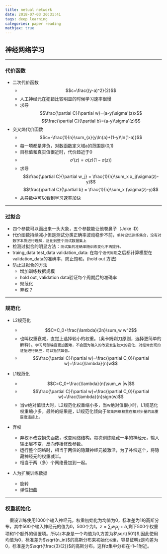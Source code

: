 ```yaml
---
title: netual network
date: 2018-07-03 20:31:41
tags: deep learning
categories: paper reading
mathjax: true
---
```

## 神经网络学习
---
<!-- more -->
### 代价函数
- 二次代价函数
    * $$c=\frac{(y-a)^2}{2}$$
    * 人工神经元在犯错比较明显的时候学习速率很慢
    * 求导 $$\frac{\partial C}{\partial w}=(a-y)\sigma'(z)x$$ $$\frac{\partial C}{\partial b}=(a-y)\sigma'(z)$$
- 交叉熵代价函数
    * $$c=-\frac{1}{n}\sum_{x}{y\ln{a}+(1-y)\ln(1-a)}$$
     * 每一项都是非负，对数函数定义域a的范围是(0,1)
     * 目标值和真实值很近时，代价趋近于0
    * $$\sigma'(z)=\sigma(z)(1-\sigma(z))$$
     * 求导 $$\frac{\partial C}{\partial w_j} = \frac{1}{n}\sum_x x_j(\sigma(z)-y)$$ $$\frac{\partial C}{\partial b} = \frac{1}{n}\sum_x (\sigma(z)-y)$$
     * 从导数中可以看到学习速率加快
    
---
### 过拟合
- 四个参数可以画出来一头大象，五个参数能让他卷鼻子（Joke :D）
- 代价函数持续减小但是测试分类正确率波动稳步不前，`单纯记忆训练集合，没有对数字本质进行理解，泛化到整个测试数据集上`
- 检测过拟合的明显方法：`测试集的准确率随训练变化不再提升。`
- traing_data test_data validation_data: 在每个`迭代周期`之后都计算模型在validation_data的准确率，防止饱和。(hold out 方法)
- 防止过拟合的方法
    * 增加训练数据规模
    * hold out, validation data验证每个周期后的准确率
    * 规范化
    * 弃权？

---
### 规范化
- L2规范化
	* $$C=C_0+\frac{\lambda}{2n}\sum_w w^2$$
    * 也叫权重衰减，直觉上选择较小的权重。（奥卡姆剃刀原则，选择更简单的解释）。`学习局部噪音更加困难，不会因为输入的改变发生较大的变化，对经常出现的证据进行反应，可以抵抗噪音。`
    * $$\frac{\partial C}{\partial w}=\frac{\partial C_0}{\partial w}+\frac{\lambda}{n}w$$
- L1规范化
     * $$C=C_0+\frac{\lambda}{n}\sum_w |w|$$
     * $$\frac{\partial C}{\partial w}=\frac{\partial C_0}{\partial w}+\frac{\lambda}{n}sign(w)$$
     * 当w绝对值很大时，L2规范化权重缩小多，当w绝对值很小时，L1规范化权重缩小多。最终的结果是，L1规范化倾向于`聚集网络权重在相对少量的高重要度连接上。`
     
- 弃权
 	* 弃权不改变损失函数，改变网络结构。每次训练隐藏一半的神经元，输入输出层不变，反向传播修改参数。
 	* 运行整个网络时，相当于两倍的隐藏神经元被激活，为了补偿这个，将隐藏神经元的权重减半。
 	* 相当于两（多）个网络叠加到一起。
- 人为扩展训练数据
 	*  旋转
 	* 弹性扭曲
---
### 权重初始化
&emsp;假设训练使用1000个输入神经元，权重初始化为均值为0，标准差为1的高斯分布，其中500个输入神经元的值为0，500个为1。$z=\sum_j w_j x_j + b$,剩下500个权重项和1个额外的偏置项。所以z本身是一个均值为0,方差为$\sqrt{501}$,因此使用均值为0，标准差为$\sqrt{n_in}$的高斯分布来初始化`权重`，容易证明z是均差为0，标准差为$\sqrt{\frac{3}{2}}$的高斯分布。这样z集中分布在-1~1附近。
